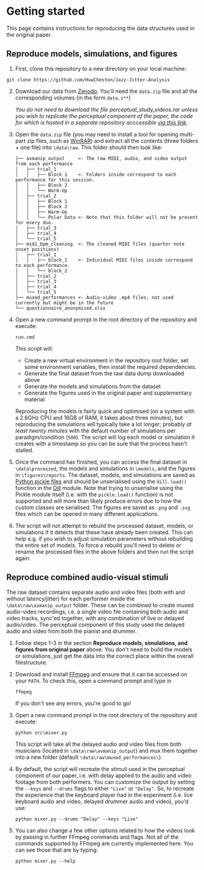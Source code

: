 # Getting started
This page contains instructions for reproducing the data structures used in the original paper.

## Reproduce models, simulations, and figures
1. First, clone this repository to a new directory on your local machine:
```
git clone https://github.com/HuwCheston/Jazz-Jitter-Analysis
```

2. Download our data from [Zenodo](https://doi.org/10.5281/zenodo.7773824). You'll need the `data.zip` file and all the corresponding volumes (in the form `data.z**`)
    
    *You do not need to download the file perceptual_study_videos.rar unless you wish to replicate the perceptual component of the paper, the code for which is hosted in a separate repository acccessible [via this link](https://github.com/HuwCheston/2023-duo-success-analysis).*
    
3. Open the `data.zip` file (you may need to install a tool for opening multi-part zip files, such as [WinRAR](https://www.win-rar.com/)) and extract all the contents (three folders + one file) into `\data\raw`. This folder should then look like:
    ```
    ├── avmanip_output     <- The raw MIDI, audio, and video output from each performance
    │   ├── trial_1  
    │   │   ├── Block 1    <- Folders inside correspond to each performance for this session.
    │   │   ├── Block 2
    │   │   └── Warm-Up
    │   ├── trial_2 
    │   │   ├── Block 1
    │   │   ├── Block 2
    │   │   ├── Warm-Up
    │   │   └── Polar Data <- Note that this folder will not be present for every duo.
    │   ├── trial_3
    │   ├── trial_4
    │   └── trial_5
    ├── midi_bpm_cleaning  <- The cleaned MIDI files (quarter note onset positions)
    │   ├── trial_1  
    │   │   ├── block_1    <- Individual MIDI files inside correspond to each performance.    
    │   │   └── block_2
    │   ├── trial_2
    │   ├── trial_3
    │   ├── trial_4
    │   └── trial_5
    ├── muxed_performances <- Audio-video .mp4 files, not used currently but might be in the future
    └── questionnaire_anonymised.xlsx    
    ```

4. Open a new command prompt in the root directory of the repository and execute:
    ```
    run.cmd
    ```

    This script will:
    - Create a new virtual environment in the repository root folder, set some environment variables, then install the required dependencies. 
    - Generate the final dataset from the raw data dump downloaded above
    - Generate the models and simulations from the dataset
    - Generate the figures used in the original paper and supplementary material. 
    
    Reproducing the models is fairly quick and optimised (on a system with a 2.6GHz CPU and 16GB of RAM, it takes about three minutes), but reproducing the simulations will typically take a lot longer; probably *at least twenty minutes* with the default number of simulations per paradigm/condition (`500`). The script will log each model or simulation it creates with a timestamp so you can be sure that the process hasn't stalled.
    
5. Once the command has finished, you can access the final dataset in `\data\processed`, the models and simulations in `\models`, and the figures in `\figures\reports`. The dataset, models, and simulations are saved as [Python pickle files](https://docs.python.org/3/library/pickle.html) and should be unserialised using the `dill.load()` function in the [Dill](https://dill.readthedocs.io/en/latest/) module. Note that trying to unserialise using the Pickle module itself (i.e. with the `pickle.load()` function) is not supported and will more than likely produce errors due to how the custom classes are serialised. The figures are saved as `.png` and `.svg` files which can be opened in many different applications.

6. The script will not attempt to rebuild the processed dataset, models, or simulations if it detects that these have already been created. This can help e.g. if you wish to adjust simulation parameters without rebuilding the entire set of models. To force a rebuild you'll need to delete or rename the processed files in the above folders and then run the script again.

## Reproduce combined audio-visual stimuli
The raw dataset contains separate audio and video files (both with and without latency/jitter) for each performer inside the `\data\raw\avmanip_output` folder. These can be combined to create muxed audio-video recordings, i.e. a single video file containing both audio and video tracks, sync'ed together, with any combination of live or delayed audio/video. The perceptual component of this study used the delayed audio and video from both the pianist and drummer.

1. Follow steps 1–3 in the section **Reproduce models, simulations, and figures from original paper** above. You don't need to build the models or simulations, just get the data into the correct place within the overall filestructure.

2. Download and install [FFmpeg](https://ffmpeg.org/) and ensure that it can be accessed on your `PATH`. To check this, open a command prompt and type in
    ```
    ffmpeg
    ```
    If you don't see any errors, you're good to go!

3. Open a new command prompt in the root directory of the repository and execute:
    ```
    python src\mixer.py
    ```
    
    This script will take all the delayed audio and video files from both musicians (located in `\data\raw\avmanip_output`) and mux them together into a new folder (default `\data\raw\muxed_performances\`). 
    
4. By default, the script will recreate the stimuli used in the perceptual component of our paper, i.e. with delay applied to the audio and video footage from both performers. You can customize the output by setting the `--keys` and `--drums` flags to either `"Live"` or `"Delay"`. So, to recreate the experience that the keyboard player had in the experiment (i.e. live keyboard audio and video, delayed drummer audio and video), you'd use:
   
    ```
    python mixer.py --drums "Delay" --keys "Live"
    ```
    
5. You can also change a few other options related to how the videos look by passing in further FFmpeg commands and flags. Not all of the commands supported by FFmpeg are currently implemented here. You can see those that are by typing:
    
    ```
    python mixer.py --help
    ```    
